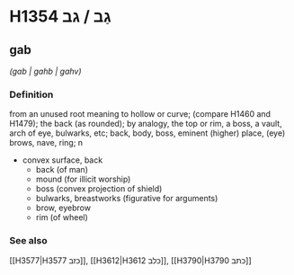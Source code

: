 # H1354 גַב / גב

## gab

_(gab | ɡahb | ɡahv)_

### Definition

from an unused root meaning to hollow or curve; (compare H1460 and H1479); the back (as rounded); by analogy, the top or rim, a boss, a vault, arch of eye, bulwarks, etc; back, body, boss, eminent (higher) place, (eye) brows, nave, ring; n

- convex surface, back
  - back (of man)
  - mound (for illicit worship)
  - boss (convex projection of shield)
  - bulwarks, breastworks (figurative for arguments)
  - brow, eyebrow
  - rim (of wheel)

### See also

[[H3577|H3577 כזב]], [[H3612|H3612 כלב]], [[H3790|H3790 כתב]]

